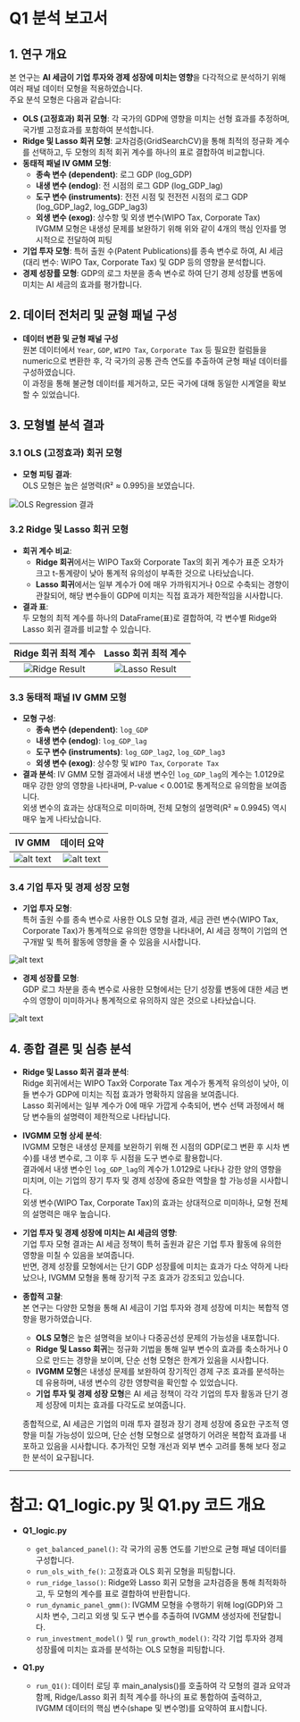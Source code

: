 # Q1 분석 보고서

## 1. 연구 개요

본 연구는 **AI 세금이 기업 투자와 경제 성장에 미치는 영향**을 다각적으로 분석하기 위해 여러 패널 데이터 모형을 적용하였습니다.  
주요 분석 모형은 다음과 같습니다:

- **OLS (고정효과) 회귀 모형**: 각 국가의 GDP에 영향을 미치는 선형 효과를 추정하며, 국가별 고정효과를 포함하여 분석합니다.
- **Ridge 및 Lasso 회귀 모형**: 교차검증(GridSearchCV)을 통해 최적의 정규화 계수를 선택하고, 두 모형의 최적 회귀 계수를 하나의 표로 결합하여 비교합니다.
- **동태적 패널 IV GMM 모형**:  
  - **종속 변수 (dependent)**: 로그 GDP (log_GDP)  
  - **내생 변수 (endog)**: 전 시점의 로그 GDP (log_GDP_lag)  
  - **도구 변수 (instruments)**: 전전 시점 및 전전전 시점의 로그 GDP (log_GDP_lag2, log_GDP_lag3)  
  - **외생 변수 (exog)**: 상수항 및 외생 변수(WIPO Tax, Corporate Tax)  
  IVGMM 모형은 내생성 문제를 보완하기 위해 위와 같이 4개의 핵심 인자를 명시적으로 전달하여 피팅
- **기업 투자 모형**: 특허 출원 수(Patent Publications)를 종속 변수로 하여, AI 세금(대리 변수: WIPO Tax, Corporate Tax) 및 GDP 등의 영향을 분석합니다.
- **경제 성장률 모형**: GDP의 로그 차분을 종속 변수로 하여 단기 경제 성장률 변동에 미치는 AI 세금의 효과를 평가합니다.

## 2. 데이터 전처리 및 균형 패널 구성

- **데이터 변환 및 균형 패널 구성**  
  원본 데이터에서 `Year`, `GDP`, `WIPO Tax`, `Corporate Tax` 등 필요한 컬럼들을 numeric으로 변환한 후, 각 국가의 공통 관측 연도를 추출하여 균형 패널 데이터를 구성하였습니다.  
  이 과정을 통해 불균형 데이터를 제거하고, 모든 국가에 대해 동일한 시계열을 확보할 수 있었습니다.

## 3. 모형별 분석 결과

### 3.1 OLS (고정효과) 회귀 모형

- **모형 피팅 결과**:  
  OLS 모형은 높은 설명력(R² ≈ 0.995)을 보였습니다.

![OLS Regression 결과](../img/R_OLS_Regression_Result.png)

### 3.2 Ridge 및 Lasso 회귀 모형

- **회귀 계수 비교**:  
  - **Ridge 회귀**에서는 WIPO Tax와 Corporate Tax의 회귀 계수가 표준 오차가 크고 t-통계량이 낮아 통계적 유의성이 부족한 것으로 나타났습니다.
  - **Lasso 회귀**에서는 일부 계수가 0에 매우 가까워지거나 0으로 수축되는 경향이 관찰되어, 해당 변수들이 GDP에 미치는 직접 효과가 제한적임을 시사합니다.
- **결과 표**:  
  두 모형의 최적 계수를 하나의 DataFrame(표)로 결합하여, 각 변수별 Ridge와 Lasso 회귀 결과를 비교할 수 있습니다.

|        Ridge 회귀 최적 계수          |           Lasso 회귀 최적 계수        |
|:-----------------------------------:|:------------------------------------:|
| ![Ridge Result](../img/R_Ridge.png) | ![Lasso Result](../img/R_Lasso.png)  |

### 3.3 동태적 패널 IV GMM 모형

- **모형 구성**:  
  - **종속 변수 (dependent)**: `log_GDP`  
  - **내생 변수 (endog)**: `log_GDP_lag`  
  - **도구 변수 (instruments)**: `log_GDP_lag2`, `log_GDP_lag3`  
  - **외생 변수 (exog)**: 상수항 및 `WIPO Tax`, `Corporate Tax`  
- **결과 분석**:
  IV GMM 모형 결과에서 내생 변수인 `log_GDP_lag`의 계수는 1.0129로 매우 강한 양의 영향을 나타내며, P-value < 0.001로 통계적으로 유의함을 보여줍니다.  
  외생 변수의 효과는 상대적으로 미미하며, 전체 모형의 설명력(R² ≈ 0.9945) 역시 매우 높게 나타났습니다.

|                 IV GMM                 |                데이터 요약               |
|:--------------------------------------:|:---------------------------------------:|
| ![alt text](../img/R_IVGMM_Result.png) | ![alt text](../img/R_IVGMM_Summary.png) |

### 3.4 기업 투자 및 경제 성장 모형

- **기업 투자 모형**:  
  특허 출원 수를 종속 변수로 사용한 OLS 모형 결과, 세금 관련 변수(WIPO Tax, Corporate Tax)가 통계적으로 유의한 영향을 나타내어, AI 세금 정책이 기업의 연구개발 및 특허 활동에 영향을 줄 수 있음을 시사합니다.

![alt text](../img/R_OLS_Patent.png)
  
- **경제 성장률 모형**:  
  GDP 로그 차분을 종속 변수로 사용한 모형에서는 단기 성장률 변동에 대한 세금 변수의 영향이 미미하거나 통계적으로 유의하지 않은 것으로 나타났습니다.

![alt text](../img/R_OLS_GDP_log.png)

## 4. 종합 결론 및 심층 분석

- **Ridge 및 Lasso 회귀 결과 분석**:  
  Ridge 회귀에서는 WIPO Tax와 Corporate Tax 계수가 통계적 유의성이 낮아, 이들 변수가 GDP에 미치는 직접 효과가 명확하지 않음을 보여줍니다.  
  Lasso 회귀에서는 일부 계수가 0에 매우 가깝게 수축되어, 변수 선택 과정에서 해당 변수들의 설명력이 제한적으로 나타납니다.

- **IVGMM 모형 상세 분석**:  
  IVGMM 모형은 내생성 문제를 보완하기 위해 전 시점의 GDP(로그 변환 후 시차 변수)를 내생 변수로, 그 이후 두 시점을 도구 변수로 활용합니다.  
  결과에서 내생 변수인 `log_GDP_lag`의 계수가 1.0129로 나타나 강한 양의 영향을 미치며, 이는 기업의 장기 투자 및 경제 성장에 중요한 역할을 할 가능성을 시사합니다.  
  외생 변수(WIPO Tax, Corporate Tax)의 효과는 상대적으로 미미하나, 모형 전체의 설명력은 매우 높습니다.

- **기업 투자 및 경제 성장에 미치는 AI 세금의 영향**:  
  기업 투자 모형 결과는 AI 세금 정책이 특허 출원과 같은 기업 투자 활동에 유의한 영향을 미칠 수 있음을 보여줍니다.  
  반면, 경제 성장률 모형에서는 단기 GDP 성장률에 미치는 효과가 다소 약하게 나타났으나, IVGMM 모형을 통해 장기적 구조 효과가 강조되고 있습니다.

- **종합적 고찰**:  
  본 연구는 다양한 모형을 통해 AI 세금이 기업 투자와 경제 성장에 미치는 복합적 영향을 평가하였습니다.  
  - **OLS 모형**은 높은 설명력을 보이나 다중공선성 문제의 가능성을 내포합니다.  
  - **Ridge 및 Lasso 회귀**는 정규화 기법을 통해 일부 변수의 효과를 축소하거나 0으로 만드는 경향을 보이며, 단순 선형 모형은 한계가 있음을 시사합니다.  
  - **IVGMM 모형**은 내생성 문제를 보완하여 장기적인 경제 구조 효과를 분석하는 데 유용하며, 내생 변수의 강한 영향력을 확인할 수 있었습니다.  
  - **기업 투자 및 경제 성장 모형**은 AI 세금 정책이 각각 기업의 투자 활동과 단기 경제 성장에 미치는 효과를 다각도로 보여줍니다.
  
  종합적으로, AI 세금은 기업의 미래 투자 결정과 장기 경제 성장에 중요한 구조적 영향을 미칠 가능성이 있으며, 단순 선형 모형으로 설명하기 어려운 복합적 효과를 내포하고 있음을 시사합니다. 추가적인 모형 개선과 외부 변수 고려를 통해 보다 정교한 분석이 요구됩니다.

---

# 참고: Q1_logic.py 및 Q1.py 코드 개요

- **Q1_logic.py**  
  - `get_balanced_panel()`: 각 국가의 공통 연도를 기반으로 균형 패널 데이터를 구성합니다.  
  - `run_ols_with_fe()`: 고정효과 OLS 회귀 모형을 피팅합니다.  
  - `run_ridge_lasso()`: Ridge와 Lasso 회귀 모형을 교차검증을 통해 최적화하고, 두 모형의 계수를 표로 결합하여 반환합니다.  
  - `run_dynamic_panel_gmm()`: IVGMM 모형을 수행하기 위해 log(GDP)와 그 시차 변수, 그리고 외생 및 도구 변수를 추출하여 IVGMM 생성자에 전달합니다.  
  - `run_investment_model()` 및 `run_growth_model()`: 각각 기업 투자와 경제 성장률에 미치는 효과를 분석하는 OLS 모형을 피팅합니다.

- **Q1.py**  
  - `run_Q1()`: 데이터 로딩 후 main_analysis()를 호출하여 각 모형의 결과 요약과 함께, Ridge/Lasso 회귀 최적 계수를 하나의 표로 통합하여 출력하고, IVGMM 데이터의 핵심 변수(shape 및 변수명)를 요약하여 표시합니다.